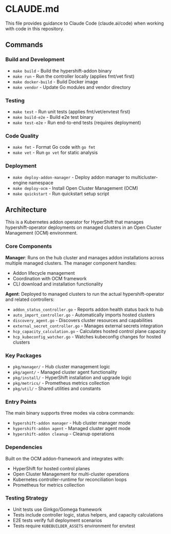 # CLAUDE.md

This file provides guidance to Claude Code (claude.ai/code) when working with code in this repository.

## Commands

### Build and Development
- `make build` - Build the hypershift-addon binary
- `make run` - Run the controller locally (applies fmt/vet first)
- `make docker-build` - Build Docker image
- `make vendor` - Update Go modules and vendor directory

### Testing
- `make test` - Run unit tests (applies fmt/vet/envtest first)
- `make build-e2e` - Build e2e test binary
- `make test-e2e` - Run end-to-end tests (requires deployment)

### Code Quality
- `make fmt` - Format Go code with `go fmt`
- `make vet` - Run `go vet` for static analysis

### Deployment
- `make deploy-addon-manager` - Deploy addon manager to multicluster-engine namespace
- `make deploy-ocm` - Install Open Cluster Management (OCM)
- `make quickstart` - Run quickstart setup script

## Architecture

This is a Kubernetes addon operator for HyperShift that manages hypershift-operator deployments on managed clusters in an Open Cluster Management (OCM) environment.

### Core Components

**Manager**: Runs on the hub cluster and manages addon installations across multiple managed clusters. The manager component handles:
- Addon lifecycle management
- Coordination with OCM framework
- CLI download and installation functionality

**Agent**: Deployed to managed clusters to run the actual hypershift-operator and related controllers:
- `addon_status_controller.go` - Reports addon health status back to hub
- `auto_import_controller.go` - Automatically imports hosted clusters
- `discovery_agent.go` - Discovers cluster resources and capabilities
- `external_secret_controller.go` - Manages external secrets integration
- `hcp_capacity_calculation.go` - Calculates hosted control plane capacity
- `hcp_kubeconfig_watcher.go` - Watches kubeconfig changes for hosted clusters

### Key Packages

- `pkg/manager/` - Hub cluster management logic
- `pkg/agent/` - Managed cluster agent functionality
- `pkg/install/` - HyperShift installation and upgrade logic
- `pkg/metrics/` - Prometheus metrics collection
- `pkg/util/` - Shared utilities and constants

### Entry Points

The main binary supports three modes via cobra commands:
- `hypershift-addon manager` - Hub cluster manager mode
- `hypershift-addon agent` - Managed cluster agent mode
- `hypershift-addon cleanup` - Cleanup operations

### Dependencies

Built on the OCM addon-framework and integrates with:
- HyperShift for hosted control planes
- Open Cluster Management for multi-cluster operations
- Kubernetes controller-runtime for reconciliation loops
- Prometheus for metrics collection

### Testing Strategy

- Unit tests use Ginkgo/Gomega framework
- Tests include controller logic, status helpers, and capacity calculations
- E2E tests verify full deployment scenarios
- Tests require `KUBEBUILDER_ASSETS` environment for envtest